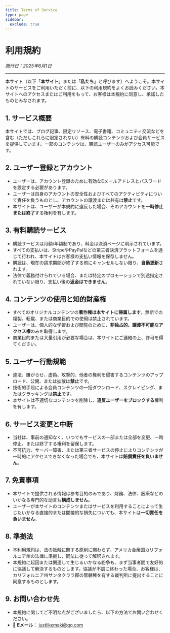 ```yaml
---
title: Terms of Service
type: page
sidebar:
  exclude: true
---
```

# 利用規約

*施行日：2025年6月1日*

---

本サイト（以下「**本サイト**」または「**私たち**」と呼びます）へようこそ。本サイトのサービスをご利用いただく前に、以下の利用規約をよくお読みください。本サイトへのアクセスまたはご利用をもって、お客様は本規約に同意し、承諾したものとみなされます。

## 1. サービス概要
本サイトでは、ブログ記事、限定リソース、電子書籍、コミュニティ交流などを含む（ただしこれらに限定されない）有料の購読コンテンツおよび会員サービスを提供しています。一部のコンテンツは、購読ユーザーのみがアクセス可能です。

## 2. ユーザー登録とアカウント
- ユーザーは、アカウント登録のために有効なEメールアドレスとパスワードを設定する必要があります。
- ユーザーは自身のアカウントの安全性およびすべてのアクティビティについて責任を負うものとし、アカウントの譲渡または共有は**禁止**です。
- 本サイトは、ユーザーが本規約に違反した場合、そのアカウントを**一時停止または終了**する権利を有します。

## 3. 有料購読サービス
- 購読サービスは月額/年額制であり、料金は決済ページに明示されています。
- すべての支払いは、StripeやPayPalなどの第三者決済プラットフォームを通じて行われ、本サイトはお客様の支払い情報を保存しません。
- 購読は、現在の請求期間が終了する前にキャンセルしない限り、**自動更新**されます。
- 法律で義務付けられている場合、または特定のプロモーションで別途指定されていない限り、支払い後の**返金はできません**。

## 4. コンテンツの使用と知的財産権
- すべてのオリジナルコンテンツの**著作権は本サイトに帰属します**。無断での複製、転載、または商業目的での使用は禁止されています。
- ユーザーは、個人的な学習および閲覧のために、**非独占的、譲渡不可能なアクセス権**のみを取得します。
- 商業目的または大量引用が必要な場合は、本サイトにご連絡の上、許可を得てください。

## 5. ユーザー行動規範
- 違法、嫌がらせ、虚偽、攻撃的、他者の権利を侵害するコンテンツのアップロード、公開、または拡散は**禁止**です。
- 技術的手段による会員コンテンツの一括ダウンロード、スクレイピング、またはクラッキングは**禁止**です。
- 本サイトは不適切なコンテンツを削除し、**違反ユーザーをブロックする**権利を有します。

## 6. サービス変更と中断
- 当社は、事前の通知なく、いつでもサービスの一部または全部を変更、一時停止、または終了する権利を留保します。
- 不可抗力、サーバー障害、または第三者サービスの停止によりコンテンツが一時的にアクセスできなくなった場合でも、本サイトは**賠償責任を負いません**。

## 7. 免責事項
- 本サイトで提供される情報は参考目的のみであり、財務、法律、医療などのいかなる専門的な助言も**構成しません**。
- ユーザーが本サイトのコンテンツまたはサービスを利用することによって生じたいかなる直接的または間接的な損失についても、本サイトは**一切責任を負いません**。

## 8. 準拠法
- 本利用規約は、法の抵触に関する原則に関わらず、アメリカ合衆国カリフォルニア州の法律に準拠し、同法に従って解釈されます。
- 本規約に起因または関連して生じるいかなる紛争も、まず当事者間で友好的に協議して解決するものとします。協議が不調に終わった場合、お客様は、カリフォルニア州サンタクララ郡の管轄権を有する裁判所に提出することに同意するものとします。

## 9. お問い合わせ先
- 本規約に関してご不明な点がございましたら、以下の方法でお問い合わせください。
- 📧 **Eメール**： [justlikemaki@qq.com](mailto:justlikemaki@qq.com)